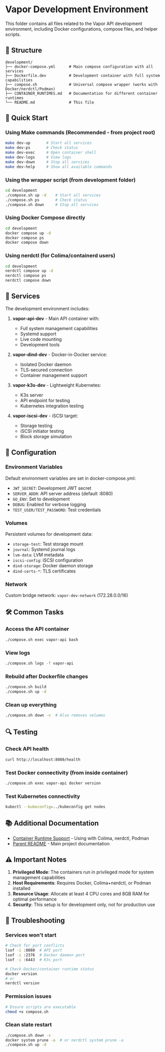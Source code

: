 # Vapor Development Environment

This folder contains all files related to the Vapor API development environment, including Docker configurations, compose files, and helper scripts.

## 📁 Structure

```
development/
├── docker-compose.yml      # Main compose configuration with all services
├── Dockerfile.dev          # Development container with full system capabilities
├── compose.sh              # Universal compose wrapper (works with Docker/nerdctl/Podman)
├── CONTAINER_RUNTIMES.md   # Documentation for different container runtimes
└── README.md               # This file
```

## 🚀 Quick Start

### Using Make commands (Recommended - from project root)
```bash
make dev-up       # Start all services
make dev-ps       # Check status
make dev-exec     # Open container shell
make dev-logs     # View logs
make dev-down     # Stop all services
make dev-help     # Show all available commands
```

### Using the wrapper script (from development folder)
```bash
cd development
./compose.sh up -d    # Start all services
./compose.sh ps       # Check status
./compose.sh down     # Stop all services
```

### Using Docker Compose directly
```bash
cd development
docker compose up -d
docker compose ps
docker compose down
```

### Using nerdctl (for Colima/containerd users)
```bash
cd development
nerdctl compose up -d
nerdctl compose ps
nerdctl compose down
```

## 🔧 Services

The development environment includes:

1. **vapor-api-dev** - Main API container with:
   - Full system management capabilities
   - Systemd support
   - Live code mounting
   - Development tools

2. **vapor-dind-dev** - Docker-in-Docker service:
   - Isolated Docker daemon
   - TLS-secured connection
   - Container management support

3. **vapor-k3s-dev** - Lightweight Kubernetes:
   - K3s server
   - API endpoint for testing
   - Kubernetes integration testing

4. **vapor-iscsi-dev** - iSCSI target:
   - Storage testing
   - iSCSI initiator testing
   - Block storage simulation

## 📝 Configuration

### Environment Variables
Default environment variables are set in docker-compose.yml:
- `JWT_SECRET`: Development JWT secret
- `SERVER_ADDR`: API server address (default :8080)
- `GO_ENV`: Set to development
- `DEBUG`: Enabled for verbose logging
- `TEST_USER/TEST_PASSWORD`: Test credentials

### Volumes
Persistent volumes for development data:
- `storage-test`: Test storage mount
- `journal`: Systemd journal logs
- `lvm-data`: LVM metadata
- `iscsi-config`: iSCSI configuration
- `dind-storage`: Docker daemon storage
- `dind-certs-*`: TLS certificates

### Network
Custom bridge network: `vapor-dev-network` (172.28.0.0/16)

## 🛠️ Common Tasks

### Access the API container
```bash
./compose.sh exec vapor-api bash
```

### View logs
```bash
./compose.sh logs -f vapor-api
```

### Rebuild after Dockerfile changes
```bash
./compose.sh build
./compose.sh up -d
```

### Clean up everything
```bash
./compose.sh down -v  # Also removes volumes
```

## 🔍 Testing

### Check API health
```bash
curl http://localhost:8080/health
```

### Test Docker connectivity (from inside container)
```bash
./compose.sh exec vapor-api docker version
```

### Test Kubernetes connectivity
```bash
kubectl --kubeconfig=../kubeconfig get nodes
```

## 📚 Additional Documentation

- [Container Runtime Support](CONTAINER_RUNTIMES.md) - Using with Colima, nerdctl, Podman
- [Parent README](../README.md) - Main project documentation

## ⚠️ Important Notes

1. **Privileged Mode**: The containers run in privileged mode for system management capabilities
2. **Host Requirements**: Requires Docker, Colima+nerdctl, or Podman installed
3. **Resource Usage**: Allocate at least 4 CPU cores and 8GB RAM for optimal performance
4. **Security**: This setup is for development only, not for production use

## 🐛 Troubleshooting

### Services won't start
```bash
# Check for port conflicts
lsof -i :8080  # API port
lsof -i :2376  # Docker daemon port
lsof -i :6443  # K3s port

# Check Docker/container runtime status
docker version
# or
nerdctl version
```

### Permission issues
```bash
# Ensure scripts are executable
chmod +x compose.sh
```

### Clean slate restart
```bash
./compose.sh down -v
docker system prune -a  # or nerdctl system prune -a
./compose.sh up -d
```
